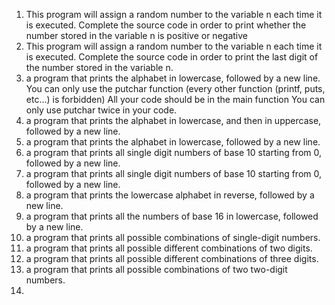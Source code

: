 1. 	This program will assign a random number to the variable n each time it is executed. Complete the source code in order to print whether the number stored in the variable n is positive or negative
2. 	This program will assign a random number to the variable n each time it is executed. Complete the source code in order to print the last digit of the number stored in the variable n.
3.	a program that prints the alphabet in lowercase, followed by a new line.
You can only use the putchar function (every other function (printf, puts, etc…) is forbidden)
All your code should be in the main function
You can only use putchar twice in your code.
4.	a program that prints the alphabet in lowercase, and then in uppercase, followed by a new line.
5.	a program that prints the alphabet in lowercase, followed by a new line.
6.	 a program that prints all single digit numbers of base 10 starting from 0, followed by a new line.
7. 	a program that prints all single digit numbers of base 10 starting from 0, followed by a new line.
8.	a program that prints the lowercase alphabet in reverse, followed by a new line.
9. 	 a program that prints all the numbers of base 16 in lowercase, followed by a new line.
10.	a program that prints all possible combinations of single-digit numbers.
11.	a program that prints all possible different combinations of two digits.
12.	  a program that prints all possible different combinations of three digits.
13.	a program that prints all possible combinations of two two-digit numbers.
14.	
